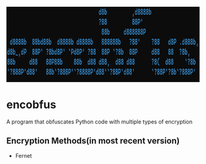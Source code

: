 <p align="center">
  <img width="600" height="197" src="banner.png"><br/>
</p>

<h1>encobfus</h1>
A program that obfuscates Python code with multiple types of encryption

## Encryption Methods(in most recent version)

* Fernet

